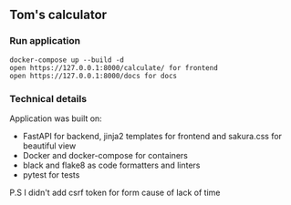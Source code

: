 ## Tom's calculator


### Run application
```shell script
docker-compose up --build -d
open https://127.0.0.1:8000/calculate/ for frontend
open https://127.0.0.1:8000/docs for docs
```

### Technical details
Application was built on:

* FastAPI for backend, jinja2 templates for frontend and sakura.css for beautiful view
* Docker and docker-compose for containers
* black and flake8 as code formatters and linters
* pytest for tests

P.S I didn't add csrf token for form cause of lack of time
